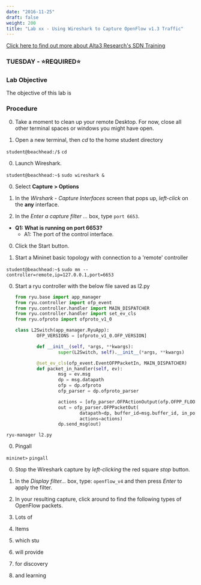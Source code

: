```yaml
---
date: "2016-11-25"
draft: false
weight: 200
title: "Lab xx - Using Wireshark to Capture OpenFlow v1.3 Traffic"
---
```

[Click here to find out more about Alta3 Research's SDN Training](https://alta3.com/courses/sdn)

### TUESDAY - &#x2B50;REQUIRED&#x2B50;

### Lab Objective
The objective of this lab is

### Procedure

0. Take a moment to clean up your remote Desktop. For now, close all other terminal spaces or windows you might have open.

0. Open a new terminal, then *cd* to the home student directory

  `student@beachhead:/$` `cd`

0. Launch Wireshark.

  `student@beachhead:~$` `sudo wireshark &`

0. Select **Capture > Options**

0. In the *Wirshark - Capture Interfaces* screen that pops up, *left-click* on the **any** interface.

0. In the *Enter a capture filter ...* box, type `port 6653`.

  - **Q1: What is running on port 6653?**
    - A1: The port of the control interface.

0. Click the Start button.

0. Start a Mininet basic topology with connection to a 'remote' controller

  `student@beachhead:~$` `sudo mn --controller=remote,ip=127.0.0.1,port=6653`

0. Start a ryu controller with the below file saved as l2.py

	``` python
	from ryu.base import app_manager
	from ryu.controller import ofp_event
	from ryu.controller.handler import MAIN_DISPATCHER
	from ryu.controller.handler import set_ev_cls
	from ryu.ofproto import ofproto_v1_0

	class L2Switch(app_manager.RyuApp):
			OFP_VERSIONS = [ofproto_v1_0.OFP_VERSION]

			def __init__(self, *args, **kwargs):
					super(L2Switch, self).__init__(*args, **kwargs)

			@set_ev_cls(ofp_event.EventOFPPacketIn, MAIN_DISPATCHER)
			def packet_in_handler(self, ev):
					msg = ev.msg
					dp = msg.datapath
					ofp = dp.ofproto
					ofp_parser = dp.ofproto_parser

					actions = [ofp_parser.OFPActionOutput(ofp.OFPP_FLOOD)]
					out = ofp_parser.OFPPacketOut(
							datapath=dp, buffer_id=msg.buffer_id, in_port=msg.in_port,
							actions=actions)
					dp.send_msg(out)
	```

  `ryu-manager l2.py`

0. Pingall

  `mininet>` `pingall`

0. Stop the Wireshark capture by *left-clicking* the red square *stop* button.

0. In the *Display filter...* box, type: `openflow_v4` and then press *Enter* to apply the filter.

0. In your resulting capture, click around to find the following types of OpenFlow packets.

  0. Lots of 
  0. Items
  0. which stu
  0. will provide
  0. for discovery
  0. and learning
